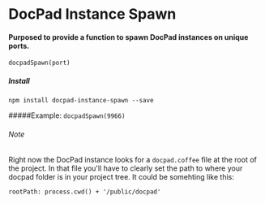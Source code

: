 # DocPad Instance Spawn

#### Purposed to provide a function to spawn DocPad instances on unique ports. 

`docpadSpawn(port)`

##### Install
`npm install docpad-instance-spawn --save`

#####Example: 
`docpadSpawn(9966)`

###### Note
Right now the DocPad instance looks for a `docpad.coffee` file at the root of the project. In that file you'll have to clearly set the path to where your docpad folder is in your project tree. It could be somehting like this:

`rootPath: process.cwd() + '/public/docpad'`
